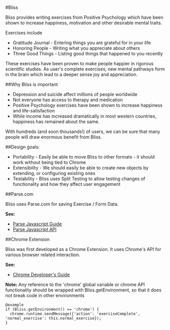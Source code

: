 #Bliss

Bliss provides writing exercises from Positive Psychology which have been shown to increase happiness, motivation and other desirable mental traits.

Exercises include
  - Gratitude Journal - Entering things you are grateful for in your life
  - Honoring People - Writing what you appreciate about others
  - Three Good Things - Listing good things that happened to you recently

These exercises have been proven to make people happier in rigorous scientific studies.  As user's complete exercises, new mental pathways form in the brain which lead to a deeper sense joy and appreciation.


##Why Bliss is important

  - Depression and suicide affect millions of people worldwide
  - Not everyone has access to therapy and medication
  - Positive Psychology exercises have been shown to increase happiness and life-satisfaction
  - While income has increased dramatically in most western countries, happiness has remained about the same.

With hundreds (and soon thousands!) of users, we can be sure that many people will draw enormous benefit from Bliss.


##Design goals:
  - Portability   - Easily be able to move Bliss to other formats - it should work without being tied to Chrome
  - Extensibility - We should easily be able to create new objects by extending, or configuring existing ones
  - Testability   - Bliss uses Split Testing to allow testing changes of functionality and how they affect user engagement 


##Parse.com

Bliss uses Parse.com for saving Exercise / Form Data. 

**See:**

  - [Parse Javascript Guide](https://parse.com/docs/js_guide) <br>
  - [Parse Javascript API](http://parse.com/docs/js/)


##Chrome Extension

Bliss was first developed as a Chrome Extension.  It uses Chrome's API for various browser related interaction.

**See:**

  - [Chrome Developer's Guide](https://developer.chrome.com/extensions/devguide) 

**Note:** Any reference to the 'chrome' global variable or chrome API functionality should be wrapped with Bliss.getEnvironment, so that it does not break code in other environments

    @example
    if (Bliss.getEnvironment() == 'chrome') {
      chrome.runtime.sendMessage({'action': 'exerciseComplete', 'normal_exercise': this.normal_exercise});
    }

